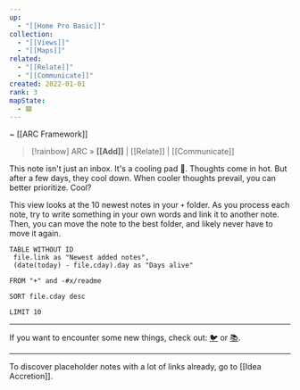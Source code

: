 ```yaml
---
up:
  - "[[Home Pro Basic]]"
collection:
  - "[[Views]]"
  - "[[Maps]]"
related:
  - "[[Relate]]"
  - "[[Communicate]]"
created: 2022-01-01
rank: 3
mapState:
  - 🟩
---
```

~ [[ARC Framework]] 

> [!rainbow] ARC » **[[Add]]** | [[Relate]] | [[Communicate]] 

This note isn't just an inbox. It's a cooling pad 🧊. Thoughts come in hot. But after a few days, they cool down. When cooler thoughts prevail, you can better prioritize. Cool? 

This view looks at the 10 newest notes in your `+` folder. As you process each note, try to write something in your own words and link it to another note.  Then, you can move the note to the best folder, and likely never have to move it again.  

``` dataview
TABLE WITHOUT ID
 file.link as "Newest added notes",
 (date(today) - file.cday).day as "Days alive"

FROM "+" and -#x/readme 

SORT file.cday desc

LIMIT 10
```


---

If you want to encounter some new things, check out: [🐦](https://www.twitter.com) or [📚](https://readwise.io/lyt/).  

---

To discover placeholder notes with a lot of links already, go to [[Idea Accretion]].